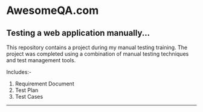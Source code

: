 # AwesomeQA.com
Testing a web application manually...
-------------------------------------
This repository contains a project during my manual testing training. The project was completed using a combination of manual testing techniques and test management tools.

Includes:-
1. Requirement Document
2. Test Plan
3. Test Cases
-------------------------------------

